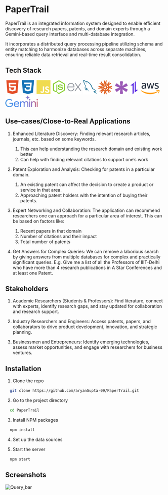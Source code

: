 # PaperTrail

PaperTrail is an integrated information system designed to enable efficient discovery of research papers, patents, and domain experts through a Gemini-based query interface and multi-database integration.

It incorporates a distributed query processing pipeline utilizing schema and entity matching to harmonize databases across separate machines, ensuring reliable data retrieval and real-time result consolidation.

## Tech Stack

<a href="https://developer.mozilla.org/en-US/docs/Glossary/HTML5" target="_blank" rel="noreferrer"><img src="https://github.com/aryanGupta-09/GitHub-Profile-Icons/blob/main/Languages/HTML.svg" width="45" height="45" alt="HTML5" title="HTML5" /></a>
<a href="https://www.w3.org/TR/CSS/#css" target="_blank" rel="noreferrer"><img src="https://github.com/aryanGupta-09/GitHub-Profile-Icons/blob/main/Languages/CSS.svg" width="45" height="45" alt="CSS3" title="CSS3" /></a>
<a href="https://developer.mozilla.org/en-US/docs/Web/JavaScript" target="_blank" rel="noreferrer"><img src="https://github.com/aryanGupta-09/GitHub-Profile-Icons/blob/main/Languages/JavaScript.svg" width="45" height="45" alt="JavaScript" title="JavaScript" /></a>
<a href="https://nodejs.org/en/" target="_blank" rel="noreferrer" title="Node.js"><img src="https://github.com/aryanGupta-09/GitHub-Profile-Icons/blob/main/Web%20Development/Nodejs.svg" width="45" height="45" alt="Node.js" /></a>
<a href="https://expressjs.com/" target="_blank" rel="noreferrer" title="Express.js"><img src="https://github.com/aryanGupta-09/GitHub-Profile-Icons/blob/main/Web%20Development/Expressjs.svg" width="45" height="45" alt="Express.js" /></a>
<a href="https://www.mysql.com/" target="_blank" rel="noreferrer" title="MySQL"><img src="https://github.com/aryanGupta-09/GitHub-Profile-Icons/blob/main/Web%20Development/MySQL.svg" width="45" height="45" alt="MySQL" /></a>
<a href="https://knexjs.org/" target="_blank" rel="noreferrer" title="Knex.js"><img src="https://github.com/aryanGupta-09/GitHub-Profile-Icons/blob/main/Web%20Development/Knexjs.png" width="44" height="44" alt="Knex.js" /></a>&nbsp;
<a href="https://www.fusejs.io/" target="_blank" rel="noreferrer" title="Fuse.js"><img src="https://github.com/aryanGupta-09/GitHub-Profile-Icons/blob/main/Other/Fusejs.png" alt="Fuse.js" width="42" height="42"/></a>&nbsp;
<a href="https://axios-http.com/" target="_blank" rel="noreferrer" title="Axios"><img src="https://github.com/aryanGupta-09/GitHub-Profile-Icons/blob/main/Web%20Development/Axios.png" alt="Axios" width="25" height="41"/></a>&nbsp;
<a href="https://aws.amazon.com/" target="_blank" rel="noreferrer" title="AWS"><img src="https://github.com/aryanGupta-09/GitHub-Profile-Icons/blob/main/Distributed%20Systems%20and%20Cloud/AWS.png" height="36" alt="AWS" /></a>&nbsp;
<a href="https://gemini.google.com/" target="_blank" rel="noreferrer" title="Gemini"><img src="https://github.com/aryanGupta-09/GitHub-Profile-Icons/blob/main/Other/Gemini.png" alt="Gemini" height="38"/></a>

## Use-cases/Close-to-Real Applications

1) Enhanced Literature Discovery: Finding relevant research articles, journals, etc. based on some keywords.
   1) This can help understanding the research domain and existing work better
   2) Can help with finding relevant citations to support one’s work

2) Patent Exploration and Analysis: Checking for patents in a particular domain.
   1) An existing patent can affect the decision to create a product or service in that area.
   2) Approaching patent holders with the intention of buying their patents.

3) Expert Networking and Collaboration: The application can recommend researchers one can approach for a particular area of interest. This can be based on factors like:
   1) Recent papers in that domain
   2) Number of citations and their impact
   3) Total number of patents

4) Get Answers for Complex Queries: We can remove a laborious search by giving answers from multiple databases for complex and practically significant queries.
E.g. Give me a list of all the Professors of IIIT-Delhi who have more than 4 research publications in A Star Conferences and at least one Patent.

## Stakeholders

1) Academic Researchers (Students & Professors): Find literature, connect with experts, identify research gaps, and stay updated for collaboration and research support.

2) Industry Researchers and Engineers: Access patents, papers, and collaborators to drive product development, innovation, and strategic planning.

3) Businessmen and Entrepreneurs: Identify emerging technologies, assess market opportunities, and engage with researchers for business ventures.

## Installation

1. Clone the repo
```bash
  git clone https://github.com/aryanGupta-09/PaperTrail.git
```

2. Go to the project directory
```bash
  cd PaperTrail
```

3. Install NPM packages
```bash
  npm install
```

4. Set up the data sources

5. Start the server
```bash
  npm start
```

## Screenshots

<img src="https://github.com/user-attachments/assets/6dbcffed-9dce-44dc-8f41-c5a1498fa330" alt="Query_bar" width="800" height="525" />
